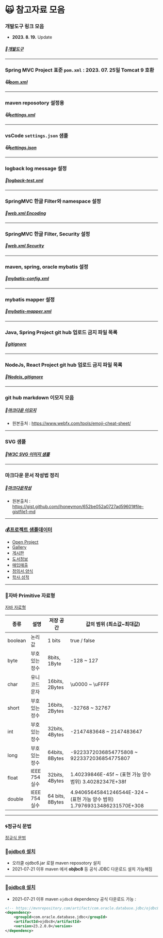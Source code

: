 # :scream_cat: 참고자료 모음

### 개발도구 링크 모음

- **2023. 8. 19.** Update

##### :racehorse:[개발도구](https://github.com/callor/Reference/blob/master/MarkDownDocs/개발자를_위한_도구.md)

---

### Spring MVC Project 표준 `pom.xml` : 2023. 07. 25일 Tomcat 9 호환

##### :cat:[pom.xml](https://github.com/callor/Reference/blob/master/Setting/maven-repo/pom-2023-07-25-.xml)

---

### maven reposotory 설정용

##### :cat:[settings.xml](https://github.com/callor/Reference/tree/master/Settings/maven-repo/maven-settings.xml)

---

### vsCode `settings.json` 샘플

##### :cat:[settings.json](https://github.com/callor/Reference/blob/master/Settings/vsCode/settings.json)

---

### logback log message 설정

##### :ox:[logback-test.xml](https://github.com/callor/Reference/blob/master/Setting/logback/logback-test_UTF-8-new.xml)

---

### SpringMVC 한글 Filter와 namespace 설정

##### :hamster:[web.xml Encoding](https://github.com/callor/Reference/blob/master/Setting/server/web_Kor.xml)

---

### SpringMVC 한글 Filter, Security 설정

##### :hamster:[web.xml Security](https://github.com/callor/Reference/blob/master/Setting/server/web_Security.xml)

---

### maven, spring, oracle mybatis 설정

##### :dolphin:[mybatis-config.xml](https://github.com/callor/Reference/blob/master/Setting/mybatis/mybatis-config.xml)

---

### mybatis mapper 설정

##### :ox:[mybatis-mapper.xml](https://github.com/callor/Reference/blob/master/Setting/mybatis/mybatis-mapper.xml)

---

### Java, Spring Project git hub 업로드 금지 파일 목록

##### :blowfish:[gitignore](https://github.com/callor/Reference/blob/master/.gitignore)

---

### NodeJs, React Project git hub 업로드 금지 파일 목록

##### :dromedary_camel:[Nodejs_gitignore](https://github.com/callor/Reference/blob/master/.Nodejs_gitignore)

---

### git hub markdown 이모지 모음

##### :blowfish:[마크다운 이모지](https://github.com/callor/Reference/blob/master/MarkDownDocs/마크다운이모지.md)

- 원본출처 : <https://www.webfx.com/tools/emoji-cheat-sheet/>

---

### SVG 샘플

##### :blowfish:[W3C SVG 이미지 샘플](https://github.com/callor/Reference/blob/master/MarkDownDocs/SVG_image.md)

---

### 마크다운 문서 작성법 정리

##### :baby_chick:[마크다운작성](https://github.com/callor/Reference/blob/master/MarkDownDocs/마크다운작성.md)

- 원본출처 : <https://gist.github.com/ihoneymon/652be052a0727ad59601#file-gistfile1-md>

---

### :moneybag:[프로젝트 샘플데이터](https://github.com/callor/Reference/blob/master/샘플데이터)

- [Open Project](https://github.com/callor/Callor-Open-Project)
- [Gallery](https://github.com/callor/Reference/blob/master/샘플데이터/Gallery데이터)
- [게시판](https://github.com/callor/Reference/blob/master/샘플데이터/게시판데이터)
- [도서정보](https://github.com/callor/Reference/blob/master/샘플데이터/도서정보데이터)
- [매입매출](https://github.com/callor/Reference/blob/master/샘플데이터/매입매출데이터)
- [정의서,양식](https://github.com/callor/Reference/blob/master/샘플데이터/정의서파일)
- [학사,성적](https://github.com/callor/Reference/blob/master/샘플데이터/학사_성적데이터)

---

### :dog:자바 Primitive 자료형

[자바 자료형](https://github.com/callor/Reference/blob/master/MarkDownDocs/자바자료형.md)

| 종류    | 설명           | 저장 공간       | 값의 범위 (최소값~최대값)                                                 |
| ------- | -------------- | --------------- | ------------------------------------------------------------------------- |
| boolean | 논리값         | 1 bits          | true / false                                                              |
| byte    | 부호 있는 정수 | 8bits, 1Byte    | -128 ~ 127                                                                |
| char    | 유니코드 문자  | 16bits, 2Bytes  | \u0000 ~ \uFFFF                                                           |
| short   | 부호 있는 정수 | 16bits, 2Bytes  | -32768 ~ 32767                                                            |
| int     | 부호 있는 정수 | 32bits, 4Bytes  | -2147483648 ~ 2147483647                                                  |
| long    | 부호 있는 정수 | 64bits, 8Bytes  | -9223372036854775808 ~ 9223372036854775807                                |
| float   | IEEE 754 실수  | 32bits, 4Bytes  | 1.40239846E-45f ~ (표현 가능 양수 범위) 3.40282347E+38f                   |
| double  | IEEE 754 실수  | 64 bits, 8Bytes | 4.94065645841246544E-324 ~ (표현 가능 양수 범위) 1.79769313486231570E+308 |

---

### :cyclone:정규식 문법

[정규식 문법](https://github.com/callor/Reference/blob/master/MarkDownDocs/JS정규식.md)

### :dog:[ojdbc6 설치](https://github.com/callor/Reference/blob/master/Setting/Ojdbc6_Maven_Local.md)

- 오라클 ojdbc6.jar 로컬 maven reposotory 설치
- 2021-07-21 이후 maven 에서 **objbc8** 등 공식 JDBC 다운로드 설치 가능해짐

---

### :dog:[ojdbc8 설치](https://mvnrepository.com/artifact/com.oracle.database.jdbc/ojdbc8)

- 2021-07-21 이후 maven `ojdbc8` dependency 공식 다운로드 가능 :

```xml
<!-- https://mvnrepository.com/artifact/com.oracle.database.jdbc/ojdbc8 -->
<dependency>
    <groupId>com.oracle.database.jdbc</groupId>
    <artifactId>ojdbc8</artifactId>
    <version>23.2.0.0</version>
</dependency>

```
